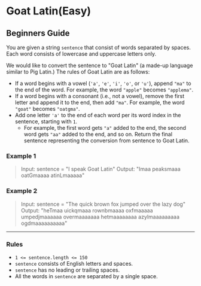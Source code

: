 # Goat Latin(Easy)

## Beginners Guide

You are given a string `sentence` that consist of words separated by spaces. Each word consists of lowercase and uppercase letters only.

We would like to convert the sentence to "Goat Latin" (a made-up language similar to Pig Latin.) The rules of Goat Latin are as follows:

* If a word begins with a vowel (`'a'`, `'e'`, `'i'`, `'o'`, or `'u'`), append `"ma"` to the end of the word.
For example, the word `"apple"` becomes `"applema"`.
* If a word begins with a consonant (i.e., not a vowel), remove the first letter and append it to the end, then add `"ma"`.
For example, the word `"goat"` becomes `"oatgma"`.
* Add one letter `'a'` to the end of each word per its word index in the sentence, starting with `1`.
  * For example, the first word gets `"a"` added to the end, the second word gets `"aa"` added to the end, and so on.
Return the final sentence representing the conversion from sentence to Goat Latin.

### Example 1

>Input: sentence = "I speak Goat Latin"
Output: "Imaa peaksmaaa oatGmaaaa atinLmaaaaa"

### Example 2

>Input: sentence = "The quick brown fox jumped over the lazy dog"
Output: "heTmaa uickqmaaa rownbmaaaa oxfmaaaaa umpedjmaaaaaa overmaaaaaaa hetmaaaaaaaa azylmaaaaaaaaa ogdmaaaaaaaaaa"

---

### Rules

* `1 <= sentence.length <= 150`
* `sentence` consists of English letters and spaces.
* `sentence` has no leading or trailing spaces.
* All the words in `sentence` are separated by a single space.
